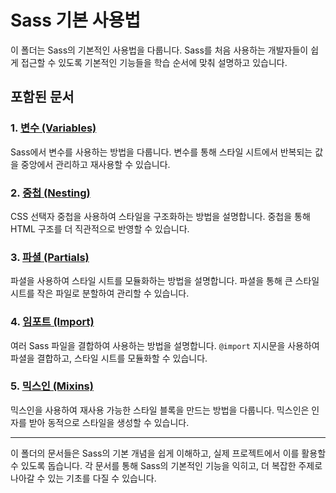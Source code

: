 # Sass 기본 사용법

이 폴더는 Sass의 기본적인 사용법을 다룹니다. Sass를 처음 사용하는 개발자들이 쉽게 접근할 수 있도록 기본적인 기능들을 학습 순서에 맞춰 설명하고 있습니다.

## 포함된 문서

### 1. [변수 (Variables)](01-variables.md)
Sass에서 변수를 사용하는 방법을 다룹니다. 변수를 통해 스타일 시트에서 반복되는 값을 중앙에서 관리하고 재사용할 수 있습니다.

### 2. [중첩 (Nesting)](02-nesting.md)
CSS 선택자 중첩을 사용하여 스타일을 구조화하는 방법을 설명합니다. 중첩을 통해 HTML 구조를 더 직관적으로 반영할 수 있습니다.

### 3. [파셜 (Partials)](03-partials.md)
파셜을 사용하여 스타일 시트를 모듈화하는 방법을 설명합니다. 파셜을 통해 큰 스타일 시트를 작은 파일로 분할하여 관리할 수 있습니다.

### 4. [임포트 (Import)](04-import.md)
여러 Sass 파일을 결합하여 사용하는 방법을 설명합니다. `@import` 지시문을 사용하여 파셜을 결합하고, 스타일 시트를 모듈화할 수 있습니다.

### 5. [믹스인 (Mixins)](05-mixins.md)
믹스인을 사용하여 재사용 가능한 스타일 블록을 만드는 방법을 다룹니다. 믹스인은 인자를 받아 동적으로 스타일을 생성할 수 있습니다.

---

이 폴더의 문서들은 Sass의 기본 개념을 쉽게 이해하고, 실제 프로젝트에서 이를 활용할 수 있도록 돕습니다. 각 문서를 통해 Sass의 기본적인 기능을 익히고, 더 복잡한 주제로 나아갈 수 있는 기초를 다질 수 있습니다.
